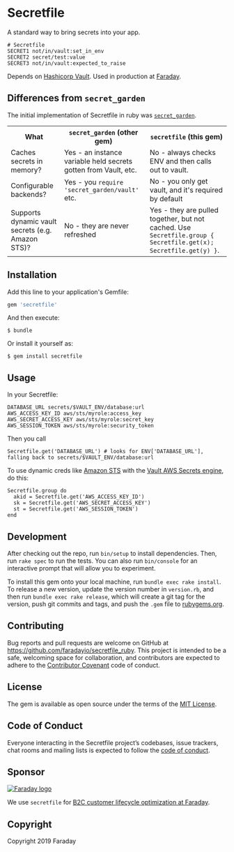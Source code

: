 # Secretfile

A standard way to bring secrets into your app.

```
# Secretfile
SECRET1 not/in/vault:set_in_env
SECRET2 secret/test:value
SECRET3 not/in/vault:expected_to_raise
```

Depends on [Hashicorp Vault](https://www.vaultproject.io/). Used in production at [Faraday](https://www.faraday.io).

## Differences from `secret_garden`

The initial implementation of Secretfile in ruby was [`secret_garden`](https://github.com/erithmetic/secret_garden).

<Table>
  <tr>
    <th>What</th>
    <th><code>secret_garden</code> (other gem)</th>
    <th><code>secretfile</code> (this gem)</th>
  </tr>
  <tr>
    <td>Caches secrets in memory?</td>
    <td>Yes - an instance variable held secrets gotten from Vault, etc.</td>
    <td>No - always checks ENV and then calls out to vault.</td>
  </tr>
  <tr>
    <td>Configurable backends?</td>
    <td>Yes - you <code>require 'secret_garden/vault'</code> etc.</td>
    <td>No - you only get vault, and it's required by default</td>
  </tr>
  <tr>
    <td>Supports dynamic vault secrets (e.g. Amazon STS)?</td>
    <td>No - they are never refreshed</td>
    <td>Yes - they are pulled together, but not cached. Use <code>Secretfile.group { Secretfile.get(x); Secretfile.get(y) }</code>.</td>
  </tr>
</Table>

## Installation

Add this line to your application's Gemfile:

```ruby
gem 'secretfile'
```

And then execute:

    $ bundle

Or install it yourself as:

    $ gem install secretfile

## Usage

In your Secretfile:

```
DATABASE_URL secrets/$VAULT_ENV/database:url
AWS_ACCESS_KEY_ID aws/sts/myrole:access_key
AWS_SECRET_ACCESS_KEY aws/sts/myrole:secret_key
AWS_SESSION_TOKEN aws/sts/myrole:security_token
```

Then you call

```
Secretfile.get('DATABASE_URL') # looks for ENV['DATABASE_URL'], falling back to secrets/$VAULT_ENV/database:url
```

To use dynamic creds like [Amazon STS](https://docs.aws.amazon.com/STS/latest/APIReference/Welcome.html) with the [Vault AWS Secrets engine](https://www.vaultproject.io/docs/secrets/aws/index.html), do this:

```
Secretfile.group do
  akid = Secretfile.get('AWS_ACCESS_KEY_ID')
  sk = Secretfile.get('AWS_SECRET_ACCESS_KEY')
  st = Secretfile.get('AWS_SESSION_TOKEN')
end
```

## Development

After checking out the repo, run `bin/setup` to install dependencies. Then, run `rake spec` to run the tests. You can also run `bin/console` for an interactive prompt that will allow you to experiment.

To install this gem onto your local machine, run `bundle exec rake install`. To release a new version, update the version number in `version.rb`, and then run `bundle exec rake release`, which will create a git tag for the version, push git commits and tags, and push the `.gem` file to [rubygems.org](https://rubygems.org).

## Contributing

Bug reports and pull requests are welcome on GitHub at https://github.com/faradayio/secretfile_ruby. This project is intended to be a safe, welcoming space for collaboration, and contributors are expected to adhere to the [Contributor Covenant](http://contributor-covenant.org) code of conduct.

## License

The gem is available as open source under the terms of the [MIT License](https://opensource.org/licenses/MIT).

## Code of Conduct

Everyone interacting in the Secretfile project’s codebases, issue trackers, chat rooms and mailing lists is expected to follow the [code of conduct](https://github.com/faradayio/secretfile_ruby/blob/master/CODE_OF_CONDUCT.md).

## Sponsor

<p><a href="https://www.faraday.io"><img src="https://s3.amazonaws.com/faraday-assets/files/img/logo.svg" alt="Faraday logo"/></a></p>

We use `secretfile` for [B2C customer lifecycle optimization at Faraday](https://www.faraday.io).

## Copyright

Copyright 2019 Faraday
